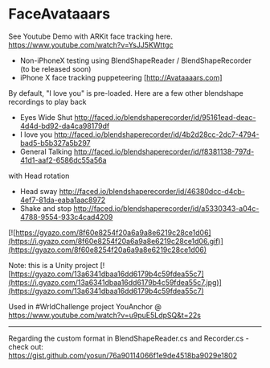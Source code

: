 # FaceAvataaars

See Youtube Demo with ARKit face tracking here. https://www.youtube.com/watch?v=YsJJ5KWttgc

- Non-iPhoneX testing using BlendShapeReader / BlendShapeRecorder (to be released soon) 
- iPhone X face tracking puppeteering [http://Avataaaars.com]



By default, "I love you" is pre-loaded. Here are a few other blendshape recordings to play back 

- Eyes Wide Shut http://faced.io/blendshaperecorder/id/95161ead-deac-4d4d-bd92-da4ca98179df
- I love you http://faced.io/blendshaperecorder/id/4b2d28cc-2dc7-4794-bad5-b5b327a5b297
- General Talking http://faced.io/blendshaperecorder/id/f8381138-797d-41d1-aaf2-6586dc55a56a

with Head rotation 
- Head sway http://faced.io/blendshaperecorder/id/46380dcc-d4cb-4ef7-81da-eaba1aac8972
- Shake and stop http://faced.io/blendshaperecorder/id/a5330343-a04c-4788-9554-933c4cad4209

[![https://gyazo.com/8f60e8254f20a6a9a8e6219c28ce1d06](https://i.gyazo.com/8f60e8254f20a6a9a8e6219c28ce1d06.gif)](https://gyazo.com/8f60e8254f20a6a9a8e6219c28ce1d06)



Note: this is a Unity project 
[![https://gyazo.com/13a6341dbaa16dd6179b4c59fdea55c7](https://i.gyazo.com/13a6341dbaa16dd6179b4c59fdea55c7.jpg)](https://gyazo.com/13a6341dbaa16dd6179b4c59fdea55c7)


Used in #WrldChallenge project YouAnchor @ https://www.youtube.com/watch?v=u9puE5LdpSQ&t=22s

****

Regarding the custom format in BlendShapeReader.cs and Recorder.cs - check out: https://gist.github.com/yosun/76a90114066f1e9de4518ba9029e1802

